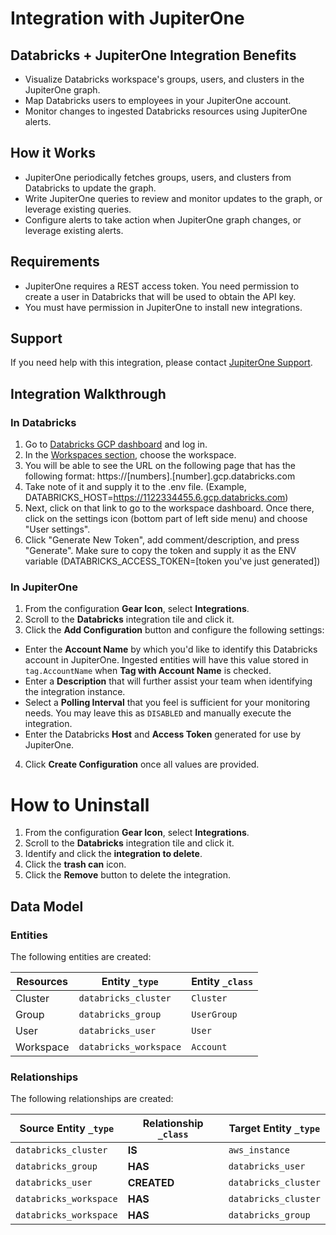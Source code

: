 # Integration with JupiterOne

## Databricks + JupiterOne Integration Benefits

- Visualize Databricks workspace's groups, users, and clusters in the JupiterOne
  graph.
- Map Databricks users to employees in your JupiterOne account.
- Monitor changes to ingested Databricks resources using JupiterOne alerts.

## How it Works

- JupiterOne periodically fetches groups, users, and clusters from Databricks to
  update the graph.
- Write JupiterOne queries to review and monitor updates to the graph, or
  leverage existing queries.
- Configure alerts to take action when JupiterOne graph changes, or leverage
  existing alerts.

## Requirements

- JupiterOne requires a REST access token. You need permission to create a user
  in Databricks that will be used to obtain the API key.
- You must have permission in JupiterOne to install new integrations.

## Support

If you need help with this integration, please contact
[JupiterOne Support](https://support.jupiterone.io).

## Integration Walkthrough

### In Databricks

1. Go to [Databricks GCP dashboard](https://accounts.gcp.databricks.com/login)
   and log in.
2. In the [Workspaces section](https://accounts.gcp.databricks.com/workspaces),
   choose the workspace.
3. You will be able to see the URL on the following page that has the following
   format: https://[numbers].[number].gcp.databricks.com
4. Take note of it and supply it to the .env file. (Example,
   DATABRICKS_HOST=https://1122334455.6.gcp.databricks.com)
5. Next, click on that link to go to the workspace dashboard. Once there, click
   on the settings icon (bottom part of left side menu) and choose "User
   settings".
6. Click "Generate New Token", add comment/description, and press "Generate".
   Make sure to copy the token and supply it as the ENV variable
   (DATABRICKS_ACCESS_TOKEN=[token you've just generated])

### In JupiterOne

1. From the configuration **Gear Icon**, select **Integrations**.
2. Scroll to the **Databricks** integration tile and click it.
3. Click the **Add Configuration** button and configure the following settings:

- Enter the **Account Name** by which you'd like to identify this Databricks
  account in JupiterOne. Ingested entities will have this value stored in
  `tag.AccountName` when **Tag with Account Name** is checked.
- Enter a **Description** that will further assist your team when identifying
  the integration instance.
- Select a **Polling Interval** that you feel is sufficient for your monitoring
  needs. You may leave this as `DISABLED` and manually execute the integration.
- Enter the Databricks **Host** and **Access Token** generated for use by
  JupiterOne.

4. Click **Create Configuration** once all values are provided.

# How to Uninstall

1. From the configuration **Gear Icon**, select **Integrations**.
2. Scroll to the **Databricks** integration tile and click it.
3. Identify and click the **integration to delete**.
4. Click the **trash can** icon.
5. Click the **Remove** button to delete the integration.

<!-- {J1_DOCUMENTATION_MARKER_START} -->
<!--
********************************************************************************
NOTE: ALL OF THE FOLLOWING DOCUMENTATION IS GENERATED USING THE
"j1-integration document" COMMAND. DO NOT EDIT BY HAND! PLEASE SEE THE DEVELOPER
DOCUMENTATION FOR USAGE INFORMATION:

https://github.com/JupiterOne/sdk/blob/main/docs/integrations/development.md
********************************************************************************
-->

## Data Model

### Entities

The following entities are created:

| Resources | Entity `_type`         | Entity `_class` |
| --------- | ---------------------- | --------------- |
| Cluster   | `databricks_cluster`   | `Cluster`       |
| Group     | `databricks_group`     | `UserGroup`     |
| User      | `databricks_user`      | `User`          |
| Workspace | `databricks_workspace` | `Account`       |

### Relationships

The following relationships are created:

| Source Entity `_type`  | Relationship `_class` | Target Entity `_type` |
| ---------------------- | --------------------- | --------------------- |
| `databricks_cluster`   | **IS**                | `aws_instance`        |
| `databricks_group`     | **HAS**               | `databricks_user`     |
| `databricks_user`      | **CREATED**           | `databricks_cluster`  |
| `databricks_workspace` | **HAS**               | `databricks_cluster`  |
| `databricks_workspace` | **HAS**               | `databricks_group`    |

<!--
********************************************************************************
END OF GENERATED DOCUMENTATION AFTER BELOW MARKER
********************************************************************************
-->
<!-- {J1_DOCUMENTATION_MARKER_END} -->
